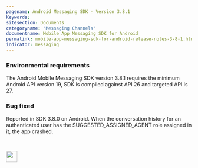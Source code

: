 ```yaml
---
pagename: Android Messaging SDK - Version 3.8.1
Keywords:
sitesection: Documents
categoryname: "Messaging Channels"
documentname: Mobile App Messaging SDK for Android
permalink: mobile-app-messaging-sdk-for-android-release-notes-3-8-1.html
indicator: messaging
---
```


### Environmental requirements
The Android Mobile Messaging SDK version 3.8.1 requires the minimum Android API version 19, SDK is compiled against API 26 and targeted API is 27.

### Bug fixed
Reported in SDK 3.8.0 on Android. When the conversation history for an authenticated user has the SUGGESTED_ASSIGNED_AGENT role assigned in it, the app crashed.



<br> 
<p style="text-align: left">
<a href="mobile-app-messaging-sdk-for-android-all-release-notes.html" center><img src="../img/back-to-all-release-notes.png" style="height: 30px; width: auto;"></a></p>